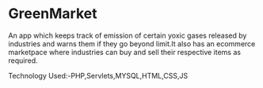# GreenMarket
An app which keeps track of emission of certain yoxic gases released by industries and warns them if they go beyond limit.It also has an ecommerce marketpace where industries can buy and sell their respective items as required.

Technology Used:-PHP,Servlets,MYSQL,HTML,CSS,JS
